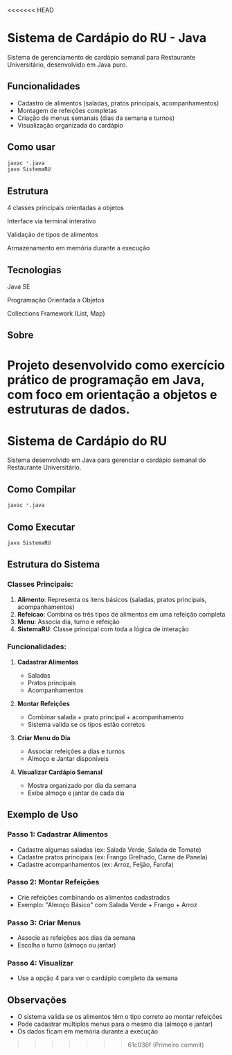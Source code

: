 <<<<<<< HEAD
# Sistema de Cardápio do RU - Java

Sistema de gerenciamento de cardápio semanal para Restaurante Universitário, desenvolvido em Java puro.

## Funcionalidades

- Cadastro de alimentos (saladas, pratos principais, acompanhamentos)
- Montagem de refeições completas
- Criação de menus semanais (dias da semana e turnos)
- Visualização organizada do cardápio

## Como usar

```bash
javac *.java
java SistemaRU


```
## Estrutura
4 classes principais orientadas a objetos

Interface via terminal interativo

Validação de tipos de alimentos

Armazenamento em memória durante a execução

## Tecnologias
Java SE

Programação Orientada a Objetos

Collections Framework (List, Map)

## Sobre
Projeto desenvolvido como exercício prático de programação em Java, com foco em orientação a objetos e estruturas de dados.
=======
# Sistema de Cardápio do RU

Sistema desenvolvido em Java para gerenciar o cardápio semanal do Restaurante Universitário.

## Como Compilar

```bash
javac *.java
```

## Como Executar

```bash
java SistemaRU
```

## Estrutura do Sistema

### Classes Principais:

1. **Alimento**: Representa os itens básicos (saladas, pratos principais, acompanhamentos)
2. **Refeicao**: Combina os três tipos de alimentos em uma refeição completa
3. **Menu**: Associa dia, turno e refeição
4. **SistemaRU**: Classe principal com toda a lógica de interação

### Funcionalidades:

1. **Cadastrar Alimentos**
   - Saladas
   - Pratos principais
   - Acompanhamentos

2. **Montar Refeições**
   - Combinar salada + prato principal + acompanhamento
   - Sistema valida se os tipos estão corretos

3. **Criar Menu do Dia**
   - Associar refeições a dias e turnos
   - Almoço e Jantar disponíveis

4. **Visualizar Cardápio Semanal**
   - Mostra organizado por dia da semana
   - Exibe almoço e jantar de cada dia

## Exemplo de Uso

### Passo 1: Cadastrar Alimentos
- Cadastre algumas saladas (ex: Salada Verde, Salada de Tomate)
- Cadastre pratos principais (ex: Frango Grelhado, Carne de Panela)  
- Cadastre acompanhamentos (ex: Arroz, Feijão, Farofa)

### Passo 2: Montar Refeições
- Crie refeições combinando os alimentos cadastrados
- Exemplo: "Almoço Básico" com Salada Verde + Frango + Arroz

### Passo 3: Criar Menus
- Associe as refeições aos dias da semana
- Escolha o turno (almoço ou jantar)

### Passo 4: Visualizar
- Use a opção 4 para ver o cardápio completo da semana

## Observações

- O sistema valida se os alimentos têm o tipo correto ao montar refeições
- Pode cadastrar múltiplos menus para o mesmo dia (almoço e jantar)
- Os dados ficam em memória durante a execução
>>>>>>> 61c036f (Primeiro commit)
